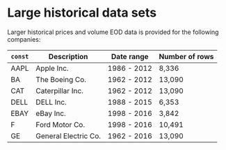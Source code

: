 # Large historical data sets

Larger historical prices and volume EOD data is provided for the
following companies:

| `const` | Description          | Date range  | Number of rows |
|---------|----------------------|-------------|----------------|
| AAPL    | Apple Inc.           | 1986 - 2012 |          8,336 |
| BA      | The Boeing Co.       | 1962 - 2012 |         13,090 |
| CAT     | Caterpillar Inc.     | 1962 - 2012 |         13,090 |
| DELL    | DELL Inc.            | 1988 - 2015 |          6,353 |
| EBAY    | eBay Inc.            | 1998 - 2016 |          3,842 |
| F       | Ford Motor Co.       | 1998 - 2016 |         10,491 |
| GE      | General Electric Co. | 1962 - 2016 |         13,090 |
